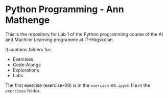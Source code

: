 # Python Programming - Ann Mathenge

This is the repository for Lab 1 of the Python programming course of the AI and Machine Learning programme at IT-Högskolan.

It contains folders for:
- Exercises
- Code-Alongs
- Explorations
- Labs

The first exercise (exercise-00) is in the `exercise-00.ipynb` file in the `exercises` folder.

